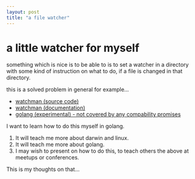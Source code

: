 ```yaml
---
layout: post
title: "a file watcher"
---
```


# a little watcher for myself

something which is nice is to be able to is to set a watcher in a directory with 
some kind of instruction on what to do, if a file is changed in that directory.

this is a solved problem in general for example...

* [watchman (source code)](https://github.com/facebook/watchman "watchman by facebook")
* [watchman (documentation)](https://facebook.github.io/watchman/ "watchman by facebook")
* [golang (experimental) - not covered by any compability promises](https://github.com/fsnotify/fsnotify)

I want to learn how to do this myself in golang.

1. It will teach me more about darwin and linux.
2. It will teach me more about golang.
3. I may wish to present on how to do this, to teach others the above at meetups or conferences.

This is my thoughts on that...

